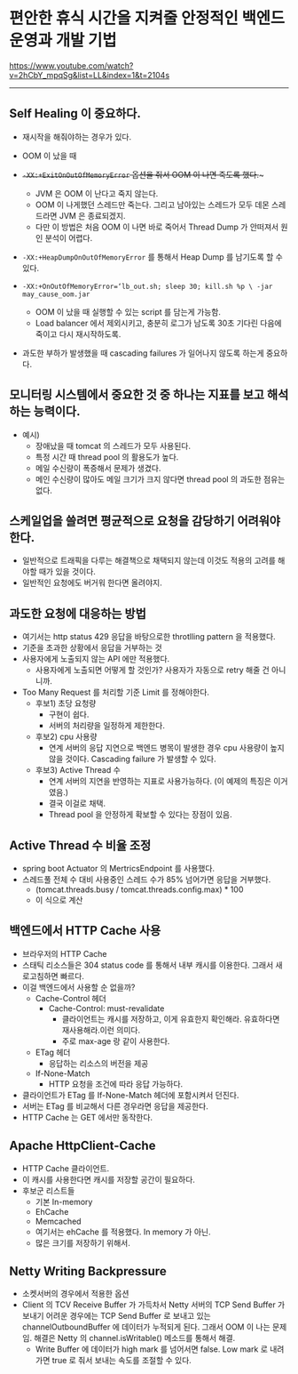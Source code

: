 # 편안한 휴식 시간을 지켜줄 안정적인 백엔드 운영과 개발 기법 

https://www.youtube.com/watch?v=2hCbY_mpqSg&list=LL&index=1&t=2104s

***

## Self Healing 이 중요하다.

- 재시작을 해줘야하는 경우가 있다.
- OOM 이 났을 때

- ~~`-XX:+ExitOnOutOfMemoryError` 옵션을 줘서 OOM 이 나면 죽도록 했다.~~~
  - JVM 은 OOM 이 난다고 죽지 않는다.
  - OOM 이 나게했던 스레드만 죽는다. 그리고 남아있는 스레드가 모두 데몬 스레드라면 JVM 은 종료되겠지. 
  - 다만 이 방법은 처음 OOM 이 나면 바로 죽어서 Thread Dump 가 안떠져서 원인 분석이 어렵다.

- `-XX:+HeapDumpOnOutOfMemoryError` 를 통해서 Heap Dump 를 남기도록 할 수 있다.

- `-XX:+OnOutOfMemoryError=‘lb_out.sh; sleep 30; kill.sh %p \ -jar may_cause_oom.jar`
  - OOM 이 났을 때 실행할 수 있는 script 를 담는게 가능함.
  - Load balancer 에서 제외시키고, 충분히 로그가 남도록 30초 기다린 다음에 죽이고 다시 재시작하도록.

- 과도한 부하가 발생했을 때 cascading failures 가 일어나지 않도록 하는게 중요하다.


## 모니터링 시스템에서 중요한 것 중 하나는 지표를 보고 해석하는 능력이다.

- 예시)
  - 장애났을 때 tomcat 의 스레드가 모두 사용된다.
  - 특정 시간 때 thread pool 의 활용도가 높다.
  - 메일 수신량이 폭증해서 문제가 생겼다.
  - 메인 수신량이 많아도 메일 크기가 크지 않다면 thread pool 의 과도한 점유는 없다.

## 스케일업을 쓸려면 평균적으로 요청을 감당하기 어려워야한다.

- 일반적으로 트래픽을 다루는 해결책으로 채택되지 않는데 이것도 적용의 고려를 해야할 때가 있을 것이다.
- 일반적인 요청에도 버거워 한다면 올려야지.


## 과도한 요청에 대응하는 방법 

- 여기서는 http status 429 응답을 바탕으로한 throtlling pattern 을 적용했다.
- 기준을 초과한 상황에서 응답을 거부하는 것
- 사용자에게 노출되지 않는 API 에만 적용했다.
  - 사용자에게 노출되면 어떻게 할 것인가? 사용자가 자동으로 retry 해줄 건 아니니까.
- Too Many Request 를 처리할 기준 Limit 를 정해야한다.
  - 후보1) 초당 요청량
    - 구현이 쉽다.
    - 서버의 처리량을 일정하게 제한한다.
  - 후보2) cpu 사용량
    - 연계 서버의 응답 지연으로 백엔드 병목이 발생한 경우 cpu 사용량이 높지 않을 것이다. Cascading failure 가 발생할 수 있다.
  - 후보3) Active Thread 수
    - 연계 서버의 지연을 반영하는 지표로 사용가능하다. (이 예제의 특징은 이거였음.)
    - 결국 이걸로 채택.
    - Thread pool 을 안정하게 확보할 수 있다는 장점이 있음.

## Active Thread 수 비율 조정

- spring boot Actuator 의 MertricsEndpoint 를 사용했다.
- 스레드풀 전체 수 대비 사용중인 스레드 수가 85% 넘어가면 응답을 거부했다.
  - (tomcat.threads.busy / tomcat.threads.config.max) * 100
  - 이 식으로 계산

## 백엔드에서 HTTP Cache 사용

- 브라우저의 HTTP Cache
- 스태틱 리소스들은 304 status code 를 통해서 내부 캐시를 이용한다. 그래서 새로고침하면 빠르다.
- 이걸 백엔드에서 사용할 순 없을까?
  - Cache-Control 헤더
    - Cache-Control: must-revalidate
      - 클라이언트는 캐시를 저장하고, 이게 유효한지 확인해라. 유효하다면 재사용해라.이런 의미다.
      - 주로 max-age 랑 같이 사용한다.
  - ETag 헤더
    - 응답하는 리소스의 버전을 제공
  - If-None-Match
    - HTTP 요청을 조건에 따라 응답 가능하다.
- 클라이언트가 ETag 를 If-None-Match 헤더에 포함시켜서 던진다.
- 서버는 ETag 를 비교해서 다른 경우라면 응답을 제공한다.
- HTTP Cache 는 GET 에서만 동작한다.


## Apache HttpClient-Cache

- HTTP Cache 클라이언트.
- 이 캐시를 사용한다면 캐시를 저장할 공간이 필요하다.
- 후보군 리스트들
  - 기본 In-memory
  - EhCache
  - Memcached
  - 여기서는 ehCache 를 적용했다. In memory 가 아닌.
  - 많은 크기를 저장하기 위해서.


## Netty Writing Backpressure

- 소켓서버의 경우에서 적용한 옵션
- Client 의 TCV Receive Buffer 가 가득차서 Netty 서버의 TCP Send Buffer 가 보내기 어려운 경우에는 TCP Send Buffer 로 보내고 있는 channelOutboundBuffer 에 데이터가 누적되게 된다. 그래서 OOM 이 나는 문제임.
해결은 Netty 의 channel.isWritable() 메소드를 통해서 해결.
  - Write Buffer 에 데이터가 high mark 를 넘어서면 false. Low mark 로 내려가면 true 로 줘서 보내는 속도를 조절할 수 있다. 
